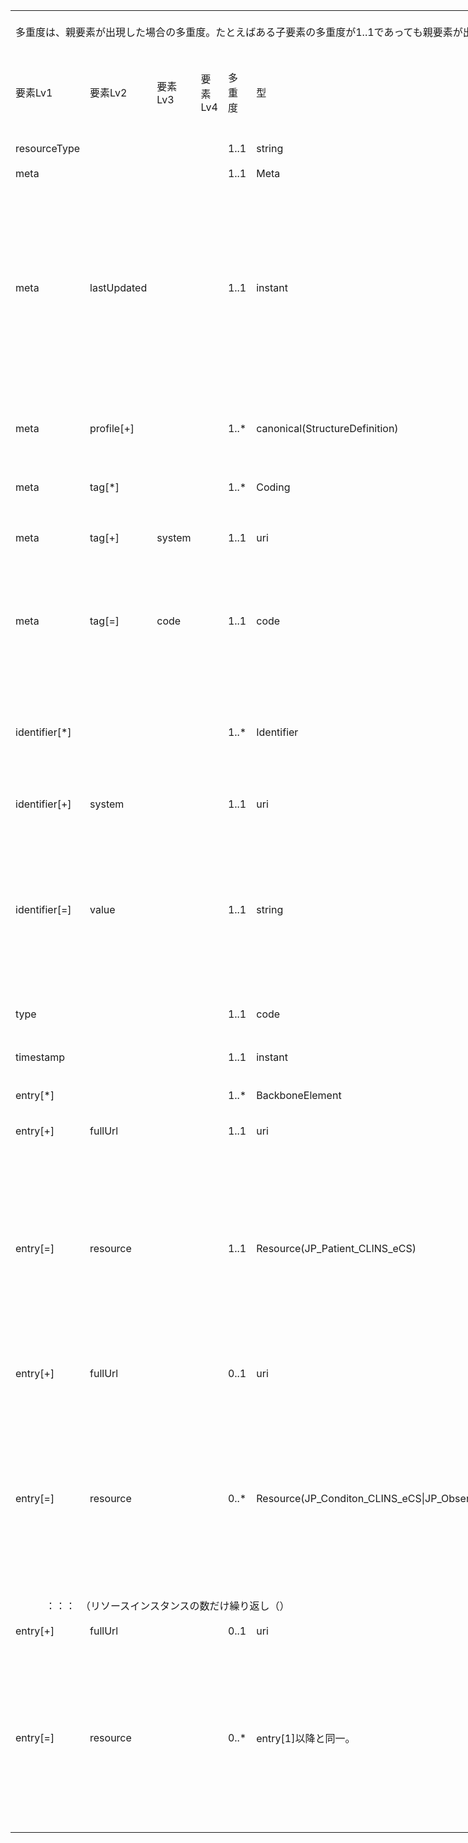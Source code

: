 <table border=0 cellpadding=0 cellspacing=0 width=1038 style='border-collapse:
 collapse;table-layout:fixed;width:778pt'>
 <col class=xl325 width=107 style='mso-width-source:userset;mso-width-alt:2925;
 width:80pt'>
 <col class=xl325 width=73 span=3 style='mso-width-source:userset;mso-width-alt:
 2011;width:55pt'>
 <col class=xl325 width=35 style='mso-width-source:userset;mso-width-alt:950;
 width:26pt'>
 <col class=xl325 width=87 style='mso-width-source:userset;mso-width-alt:2377;
 width:65pt'>
 <col class=xl325 width=359 style='mso-width-source:userset;mso-width-alt:9837;
 width:269pt'>
 <col class=xl325 width=36 style='mso-width-source:userset;mso-width-alt:987;
 width:27pt'>
 <col class=xl461 width=195 style='mso-width-source:userset;mso-width-alt:5339;
 width:146pt'>
 <tr height=68 style='mso-height-source:userset;height:51.0pt'>
  <td colspan=9 height=68 class=xl456 align=left width=1038 style='height:51.0pt;
  width:778pt'><a name="Print_Area"><ruby>多重度<span style='display:none'><rt>タジュウド
  </rt></span></ruby>は、<ruby>親<span style='display:none'><rt>オヤ </rt></span></ruby><ruby>要素<span
  style='display:none'><rt>ヨウソ </rt></span></ruby>が<ruby>出現<span
  style='display:none'><rt>シュツゲン </rt></span></ruby>した<ruby>場合<span
  style='display:none'><rt>バアイ </rt></span></ruby>の<ruby>多重度<span
  style='display:none'><rt>タジュウド </rt></span></ruby>。たとえばある<ruby>子要素<span
  style='display:none'><rt>コヨウソ </rt></span></ruby>の<ruby>多重度<span
  style='display:none'><rt>タジュウド </rt></span></ruby>が1..1であっても<ruby>親要素<span
  style='display:none'><rt>オヤヨウソ </rt></span></ruby>が<ruby>出現<span
  style='display:none'><rt>シュツゲン </rt></span></ruby>しない<ruby>場合<span
  style='display:none'><rt>バアイ </rt></span></ruby>にはその<ruby>子要素<span
  style='display:none'><rt>コヨウソ </rt></span></ruby>は<ruby>出現<span
  style='display:none'><rt>シュツゲン </rt></span></ruby>しない。<ruby>逆<span
  style='display:none'><rt>ギャク </rt></span></ruby>に<ruby>親要素<span
  style='display:none'><rt>オヤヨウソ </rt></span></ruby>が<ruby>出現<span
  style='display:none'><rt>シュツゲン </rt></span></ruby>する<ruby>場合<span
  style='display:none'><rt>バアイ </rt></span></ruby>には、この<ruby>子要素<span
  style='display:none'><rt>コヨウソ </rt></span></ruby>は<ruby>出現<span
  style='display:none'><rt>シュツゲン </rt></span></ruby>しなければならない。</a></td>
 </tr>
 <tr height=100 style='height:75.0pt'>
  <td height=100 class=xl68 width=107 style='height:75.0pt;border-top:none;
  width:80pt'>要素Lv1</td>
  <td class=xl315 width=73 style='border-top:none;border-left:none;width:55pt'>要素Lv2</td>
  <td class=xl315 width=73 style='border-top:none;border-left:none;width:55pt'>要素Lv3</td>
  <td class=xl315 width=73 style='border-top:none;border-left:none;width:55pt'>要素Lv4</td>
  <td class=xl316 width=35 style='border-top:none;border-left:none;width:26pt'>多重度</td>
  <td class=xl315 width=87 style='border-top:none;border-left:none;width:65pt'>型</td>
  <td class=xl315 width=359 style='border-top:none;border-left:none;width:269pt'>説明</td>
  <td class=xl315 width=36 style='border-top:none;border-left:none;width:27pt'><ruby>固定値<span
  style='display:none'><rt class=font7>コテイチ</rt></span></ruby> <br>
    <ruby>／<span style='display:none'><rt class=font7>レイジ</rt></span></ruby> <ruby>例<span
  style='display:none'><rt class=font7>ジ</rt></span></ruby> 示</td>
  <td class=xl317 width=195 style='border-top:none;border-left:none;width:146pt'><ruby>固定値<span
  style='display:none'><rt class=font7>コテイチ</rt></span></ruby> または<ruby>例示<span
  style='display:none'><rt class=font7>レイジ</rt></span></ruby></td>
 </tr>
 <tr height=40 style='height:30.0pt'>
  <td height=40 class=xl274 width=107 style='height:30.0pt;border-top:none;
  width:80pt'>resourceType</td>
  <td class=xl282 width=73 style='border-top:none;border-left:none;width:55pt'>　</td>
  <td class=xl282 width=73 style='border-top:none;border-left:none;width:55pt'>　</td>
  <td class=xl282 width=73 style='border-top:none;border-left:none;width:55pt'>　</td>
  <td class=xl318 width=35 style='border-top:none;border-left:none;width:26pt'>1..1</td>
  <td class=xl282 width=87 style='border-top:none;border-left:none;width:65pt'>string</td>
  <td class=xl319 width=359 style='border-top:none;border-left:none;width:269pt'>Bundleリソースであることを示す。</td>
  <td class=xl282 width=36 style='border-top:none;border-left:none;width:27pt'>固定値</td>
  <td class=xl320 width=195 style='border-top:none;border-left:none;width:146pt'>&quot;Bundle&quot;</td>
 </tr>
 <tr height=20 style='height:15.0pt'>
  <td height=20 class=xl274 width=107 style='height:15.0pt;border-top:none;
  width:80pt'>meta</td>
  <td class=xl282 width=73 style='border-top:none;border-left:none;width:55pt'>　</td>
  <td class=xl282 width=73 style='border-top:none;border-left:none;width:55pt'>　</td>
  <td class=xl282 width=73 style='border-top:none;border-left:none;width:55pt'>　</td>
  <td class=xl445 width=35 style='border-top:none;border-left:none;width:26pt'>1..1</td>
  <td class=xl282 width=87 style='border-top:none;border-left:none;width:65pt'>Meta</td>
  <td class=xl282 width=359 style='border-top:none;border-left:none;width:269pt'>　</td>
  <td class=xl282 width=36 style='border-top:none;border-left:none;width:27pt'>　</td>
  <td class=xl320 width=195 style='border-top:none;border-left:none;width:146pt'>　</td>
 </tr>
 <tr height=340 style='height:255.0pt'>
  <td height=340 class=xl274 width=107 style='height:255.0pt;border-top:none;
  width:80pt'>meta</td>
  <td class=xl282 width=73 style='border-top:none;border-left:none;width:55pt'>lastUpdated</td>
  <td class=xl282 width=73 style='border-top:none;border-left:none;width:55pt'>　</td>
  <td class=xl282 width=73 style='border-top:none;border-left:none;width:55pt'>　</td>
  <td class=xl445 width=35 style='border-top:none;border-left:none;width:26pt'>1..1</td>
  <td class=xl282 width=87 style='border-top:none;border-left:none;width:65pt'>instant</td>
  <td class=xl282 width=359 style='border-top:none;border-left:none;width:269pt'>最終更新日時。YYYY-MM-DDThh:mm:ss.sss+zz:zz<br>
   
  この要素は、このリソースのデータを取り込んで蓄積していたシステムが、このリソースになんらかの変更があった可能性があった日時を取得し、このデータを再取り込みする必要性の判断をするために使われる。<ruby>本要素<span
  style='display:none'><rt>ホンヨウソ </rt></span></ruby>に前回取り込んだ時点より後の日時が設定されている場合には、なんらかの変更があった可能性がある（変更がない場合もある）ものとして判断される。したがって、内容になんらかの変更があった場合、またはこのリソースのデータが初めて作成された場合には、その時点以降の日時（たとえば、このリソースのデータを作成した日時）を設定しなければならない。内容の変更がない場合でも、このリソースのデータが作り直された場合や単に複写された場合にその日時を設定しなおしてもよい。ただし、内容に変更がないのであれば、日時を変更しなくてもよい。また、この要素の変更とmeta.versionIdの変更とは、必ずしも連動しないことがある。</td>
  <td class=xl282 width=36 style='border-top:none;border-left:none;width:27pt'>例示</td>
  <td class=xl320 width=195 style='border-top:none;border-left:none;width:146pt'>&quot;2015-02-07T13:28:17.239+09:00&quot;</td>
 </tr>
 <tr height=100 style='height:75.0pt'>
  <td height=100 class=xl274 width=107 style='height:75.0pt;border-top:none;
  width:80pt'>meta</td>
  <td class=xl282 width=73 style='border-top:none;border-left:none;width:55pt'>profile[+]</td>
  <td class=xl282 width=73 style='border-top:none;border-left:none;width:55pt'>　</td>
  <td class=xl282 width=73 style='border-top:none;border-left:none;width:55pt'>　</td>
  <td class=xl445 width=35 style='border-top:none;border-left:none;width:26pt'>1..*</td>
  <td class=xl282 width=87 style='border-top:none;border-left:none;width:65pt'>canonical(StructureDefinition)</td>
  <td class=xl323 width=359 style='border-top:none;border-left:none;width:269pt'>準拠しているプロファイルを受信側に通知したい場合には、本文書のプロファイルを識別するURLを指定する。<br>
   
  http://jpfhir.jp/fhir/clins/StructureDefinition/JP_Bundle_CLINS　を設定する。<br>
    </td>
  <td class=xl282 width=36 style='border-top:none;border-left:none;width:27pt'>固定値</td>
  <td class=xl256 width=195 style='border-top:none;border-left:none;width:146pt'><a
  href="http://jpfhir.jp/fhir/clins/StructureDefinition/JP_Bundle_CLINS"
  target="_parent">http://jpfhir.jp/fhir/clins/StructureDefinition/JP_Bundle_CLINS</a></td>
 </tr>
 <tr height=60 style='height:45.0pt'>
  <td height=60 class=xl72 width=107 style='height:45.0pt;width:80pt'>meta</td>
  <td class=xl73 width=73 style='width:55pt'>tag[*]</td>
  <td class=xl73 width=73 style='width:55pt'>　</td>
  <td class=xl73 width=73 style='width:55pt'>　</td>
  <td class=xl313 width=35 style='width:26pt'>1..*</td>
  <td class=xl73 width=87 style='width:65pt'>Coding</td>
  <td class=xl88 width=359 style='width:269pt'>本リソースのメタデータ。<br>
    CLINSでのBundleリソースに含まれる６情報リソースカテゴリーをmeta.tag要素に記述する。</td>
  <td class=xl73 width=36 style='width:27pt'>　</td>
  <td class=xl294 width=195 style='width:146pt'>　</td>
 </tr>
 <tr height=84 style='height:63.0pt'>
  <td height=84 class=xl72 width=107 style='height:63.0pt;width:80pt'>meta</td>
  <td class=xl73 width=73 style='width:55pt'>tag[+]</td>
  <td class=xl73 width=73 style='width:55pt'>system</td>
  <td class=xl73 width=73 style='width:55pt'>　</td>
  <td class=xl313 width=35 style='width:26pt'>1..1</td>
  <td class=xl73 width=87 style='width:65pt'>uri</td>
  <td class=xl284 width=359 style='width:269pt'>固定値
  http://jpfhir.jp/fhir/clins/CodeSystem/BundleResourceType_CS　を設定する。</td>
  <td class=xl73 width=36 style='width:27pt'>固定値</td>
  <td class=xl85 width=195 style='width:146pt'><a
  href="http://jpfhir.jp/fhir/clins/CodeSystem/BundleResourceType_CS"
  target="_parent">http://jpfhir.jp/fhir/clins/CodeSystem/BundleResourceType_CS</a></td>
 </tr>
 <tr height=160 style='height:120.0pt'>
  <td height=160 class=xl72 width=107 style='height:120.0pt;width:80pt'>meta</td>
  <td class=xl73 width=73 style='width:55pt'>tag[=]</td>
  <td class=xl73 width=73 style='width:55pt'>code</td>
  <td class=xl73 width=73 style='width:55pt'>　</td>
  <td class=xl313 width=35 style='width:26pt'>1..1</td>
  <td class=xl73 width=87 style='width:65pt'>code</td>
  <td class=xl88 width=359 style='width:269pt'>Bundleリソースに含まれる６情報リソースカテゴリーのいずれかをhhttp://jpfhir.jp/fhir/clins/ValueSet/BundleResourceType_VSのValuseSetから設定する。<br>
   
  具体的には、&quot;AllergyIntolerance&quot;、&quot;Condition&quot;、&quot;Observation&quot;、&quot;MedicationRequest&quot;　のいずれかの値を設定する。<br>
    </td>
  <td class=xl73 width=36 style='width:27pt'><ruby>例<span style='display:none'><rt>レイジ
  </rt></span></ruby>示</td>
  <td class=xl294 width=195 style='width:146pt'>&quot;Observation&quot;</td>
 </tr>
 <tr height=175 style='page-break-before:always;mso-height-source:userset;
  height:131.0pt'>
  <td height=175 class=xl326 align=left width=107 style='height:131.0pt;
  border-top:none;width:80pt'>identifier[*]</td>
  <td class=xl96 width=73 style='border-top:none;border-left:none;width:55pt'>　</td>
  <td class=xl96 width=73 style='border-top:none;border-left:none;width:55pt'>　</td>
  <td class=xl96 width=73 style='border-top:none;border-left:none;width:55pt'>　</td>
  <td class=xl327 align=left width=35 style='border-top:none;border-left:none;
  width:26pt'>1..*</td>
  <td class=xl96 align=left width=87 style='border-top:none;border-left:none;
  width:65pt'>Identifier</td>
  <td class=xl96 align=left width=359 style='border-top:none;border-left:none;
  width:269pt'>この文書Bundleの<ruby>一意<span style='display:none'><rt>&#129351;</rt></span></ruby>の識別子。Bund<ruby>le<span
  style='display:none'><rt>ジュシｎ </rt></span></ruby><ruby>作<span
  style='display:none'><rt>レキ </rt></span></ruby><ruby>成時<span
  style='display:none'><rt>カンリ </rt></span></ruby><ruby>にシ<span
  style='display:none'><rt>バンゴウ </rt></span></ruby>ステムが設定する。<br>
   
  Bundleリソースのidentifier要素は、電子カルテ情報共有サービス側で保存される。送信側は、後続の送信においてこのidentifierを指定することで、<ruby>受信<span
  style='display:none'><rt>ジュシン </rt></span></ruby><ruby>側<span
  style='display:none'><rt>ガワ </rt></span></ruby>は過去に<ruby>受信<span
  style='display:none'><rt>ジュシン </rt></span></ruby>したBundleリソースを<ruby>特定<span
  style='display:none'><rt>トクテイ </rt></span></ruby>し、それに含まれていた全データについて削除、更新などの処理を行うためにこれを<ruby>使用<span
  style='display:none'><rt>シヨウ </rt></span></ruby>する。</td>
  <td class=xl96 width=36 style='border-top:none;border-left:none;width:27pt'>　</td>
  <td class=xl320 width=195 style='border-top:none;border-left:none;width:146pt'>　</td>
 </tr>
 <tr height=56 style='height:42.0pt'>
  <td height=56 class=xl326 align=left width=107 style='height:42.0pt;
  border-top:none;width:80pt'>identifier[+]</td>
  <td class=xl96 align=left width=73 style='border-top:none;border-left:none;
  width:55pt'>system</td>
  <td class=xl96 width=73 style='border-top:none;border-left:none;width:55pt'>　</td>
  <td class=xl96 width=73 style='border-top:none;border-left:none;width:55pt'>　</td>
  <td class=xl327 align=left width=35 style='border-top:none;border-left:none;
  width:26pt'>1..1</td>
  <td class=xl96 align=left width=87 style='border-top:none;border-left:none;
  width:65pt'>uri</td>
  <td class=xl96 align=left width=359 style='border-top:none;border-left:none;
  width:269pt'><ruby>固<span style='display:none'><rt>コテイチ </rt></span></ruby>定値　&quot;http://jpfhir.jp/fhir/clins/bundle-identifier&quot;を<ruby>設定<span
  style='display:none'><rt>セッテイ </rt></span></ruby>する。 </td>
  <td class=xl96 align=left width=36 style='border-top:none;border-left:none;
  width:27pt'>固定値</td>
  <td class=xl462 align=left width=195 style='border-top:none;border-left:none;
  width:146pt'>http://jpfhir.jp/fhir/clins/bundle-identifier</td>
 </tr>
 <tr height=281 style='mso-height-source:userset;height:211.0pt'>
  <td height=281 class=xl326 align=left width=107 style='height:211.0pt;
  border-top:none;width:80pt'>identifier[=]</td>
  <td class=xl96 align=left width=73 style='border-top:none;border-left:none;
  width:55pt'>value</td>
  <td class=xl96 width=73 style='border-top:none;border-left:none;width:55pt'>　</td>
  <td class=xl96 width=73 style='border-top:none;border-left:none;width:55pt'>　</td>
  <td class=xl327 align=left width=35 style='border-top:none;border-left:none;
  width:26pt'>1..1</td>
  <td class=xl96 align=left width=87 style='border-top:none;border-left:none;
  width:65pt'>string</td>
  <td class=xl96 align=left width=359 style='border-top:none;border-left:none;
  width:269pt'>以下に記載する[報告単位識別ID]　を設定する。<br>
    [報告単位識別ID]： 次の３つの文字列を半角ハット記号（^）で連結した文字列。<br>
    <font class="font47">【保険医療機関番号10桁】</font><font class="font10">：（内訳：都道府県番号２桁、点数表コード（医療機関区分）１桁、医療機関番号７桁）<br>
    </font><font class="font47">【被保険者個人識別子】</font><font class="font10">：　６情報送信仕様に記載の「6:被保険者個人識別子の格納」の仕様に従う。<br>
    </font><font class="font47">【報告単位データ一意識別ID：報告単位のデータを医療機関のシステムとして医療機関内で一意に識別できる粒度のID文字列】</font><font
  class="font10">：当該システムが当該患者データの中で一意性を保証できるよう生成した半角文字列（英大文字、数字、ハイフン記号のみ可）。最大128文字とすること。&quot;</font></td>
  <td class=xl96 align=left width=36 style='border-top:none;border-left:none;
  width:27pt'><ruby>例<span style='display:none'><rt>レイジ </rt></span></ruby>示</td>
  <td class=xl320 width=195 style='border-top:none;border-left:none;width:146pt'>&quot;1311234567-2020-00123456&quot;</td>
 </tr>
 <tr height=40 style='height:30.0pt'>
  <td height=40 class=xl326 align=left width=107 style='height:30.0pt;
  border-top:none;width:80pt'>type</td>
  <td class=xl96 width=73 style='border-top:none;border-left:none;width:55pt'>　</td>
  <td class=xl96 width=73 style='border-top:none;border-left:none;width:55pt'>　</td>
  <td class=xl96 width=73 style='border-top:none;border-left:none;width:55pt'>　</td>
  <td class=xl327 align=left width=35 style='border-top:none;border-left:none;
  width:26pt'>1..1</td>
  <td class=xl96 align=left width=87 style='border-top:none;border-left:none;
  width:65pt'>code</td>
  <td class=xl96 align=left width=359 style='border-top:none;border-left:none;
  width:269pt'>Bundleリソースのタイプ。<ruby>本<span style='display:none'><rt>ホン </rt></span></ruby><ruby>仕様<span
  style='display:none'><rt>シヨウ </rt></span></ruby>では&quot;collection&quot;<ruby>固定<span
  style='display:none'><rt>コテイ </rt></span></ruby>とする。</td>
  <td class=xl96 align=left width=36 style='border-top:none;border-left:none;
  width:27pt'>固定値</td>
  <td class=xl320 width=195 style='border-top:none;border-left:none;width:146pt'>&quot;collection&quot;</td>
 </tr>
 <tr height=83 style='mso-height-source:userset;height:62.0pt'>
  <td height=83 class=xl326 align=left width=107 style='height:62.0pt;
  border-top:none;width:80pt'>timestamp</td>
  <td class=xl96 width=73 style='border-top:none;border-left:none;width:55pt'>　</td>
  <td class=xl96 width=73 style='border-top:none;border-left:none;width:55pt'>　</td>
  <td class=xl96 width=73 style='border-top:none;border-left:none;width:55pt'>　</td>
  <td class=xl327 align=left width=35 style='border-top:none;border-left:none;
  width:26pt'>1..1</td>
  <td class=xl96 align=left width=87 style='border-top:none;border-left:none;
  width:65pt'>instant</td>
  <td class=xl96 align=left width=359 style='border-top:none;border-left:none;
  width:269pt'>このリソースを生成した日時。時刻の精度はミリ秒とし、タイムゾーンを含めること。</td>
  <td class=xl96 align=left width=36 style='border-top:none;border-left:none;
  width:27pt'>例示</td>
  <td class=xl320 width=195 style='border-top:none;border-left:none;width:146pt'>&quot;2021-02-01T13:28:17.239+09:00&quot;</td>
 </tr>
 <tr height=40 style='height:30.0pt'>
  <td height=40 class=xl326 align=left width=107 style='height:30.0pt;
  border-top:none;width:80pt'>entry[*]</td>
  <td class=xl96 width=73 style='border-top:none;border-left:none;width:55pt'>　</td>
  <td class=xl96 width=73 style='border-top:none;border-left:none;width:55pt'>　</td>
  <td class=xl96 width=73 style='border-top:none;border-left:none;width:55pt'>　</td>
  <td class=xl327 align=left width=35 style='border-top:none;border-left:none;
  width:26pt'>1..*</td>
  <td class=xl96 align=left width=87 style='border-top:none;border-left:none;
  width:65pt'>BackboneElement</td>
  <td class=xl96 align=left width=359 style='border-top:none;border-left:none;
  width:269pt'>Bundleに含まれる全リソースエントリを<ruby>格納<span style='display:none'><rt>カクノウ
  </rt></span></ruby>する。</td>
  <td class=xl96 width=36 style='border-top:none;border-left:none;width:27pt'>　</td>
  <td class=xl320 width=195 style='border-top:none;border-left:none;width:146pt'>　</td>
 </tr>
 <tr height=75 style='mso-height-source:userset;height:56.0pt'>
  <td height=75 class=xl326 align=left width=107 style='height:56.0pt;
  border-top:none;width:80pt'>entry[+]</td>
  <td class=xl96 align=left width=73 style='border-top:none;border-left:none;
  width:55pt'>fullUrl</td>
  <td class=xl96 width=73 style='border-top:none;border-left:none;width:55pt'>　</td>
  <td class=xl96 width=73 style='border-top:none;border-left:none;width:55pt'>　</td>
  <td class=xl327 align=left width=35 style='border-top:none;border-left:none;
  width:26pt'>1..1</td>
  <td class=xl96 align=left width=87 style='border-top:none;border-left:none;
  width:65pt'>uri</td>
  <td class=xl96 align=left width=359 style='border-top:none;border-left:none;
  width:269pt'>エントリリスト内の<ruby>各<span style='display:none'><rt>カクコジン サイショ
  ヒツオユヒッス ヒッス<span style='mso-spacerun:yes'>  </span></rt></span></ruby>リソースを一意に識別するためのUUID。</td>
  <td class=xl96 align=left width=36 style='border-top:none;border-left:none;
  width:27pt'>例示</td>
  <td class=xl320 width=195 style='border-top:none;border-left:none;width:146pt'>&quot;urn:uuid:179f9f7f-e546-04c2-6888-a9e0b24e5720&quot;</td>
 </tr>
 <tr height=300 style='page-break-before:always;height:225.0pt'>
  <td height=300 class=xl326 align=left width=107 style='height:225.0pt;
  border-top:none;width:80pt'>entry[=]</td>
  <td class=xl96 align=left width=73 style='border-top:none;border-left:none;
  width:55pt'>resource</td>
  <td class=xl96 width=73 style='border-top:none;border-left:none;width:55pt'>　</td>
  <td class=xl96 width=73 style='border-top:none;border-left:none;width:55pt'>　</td>
  <td class=xl327 align=left width=35 style='border-top:none;border-left:none;
  width:26pt'>1..1</td>
  <td class=xl96 align=left width=87 style='border-top:none;border-left:none;
  width:65pt'>Resource(JP_Patient_CLINS_eCS)</td>
  <td class=xl96 align=left width=359 style='border-top:none;border-left:none;
  width:269pt'>JP_Patient_CLINS_eCS profileに準拠したPatient<ruby>リソ<span
  style='display:none'><rt>ジュンキョ </rt></span></ruby>ース。最初のリソースentryはJP_Patient_CLINS_eCS
  profileに準拠したPatientリソースであることが必須。</td>
  <td class=xl96 align=left width=36 style='border-top:none;border-left:none;
  width:27pt'>例示</td>
  <td class=xl320 width=195 style='border-top:none;border-left:none;width:146pt'>{<br>
    <span style='mso-spacerun:yes'>        </span>&quot;resourceType&quot;:
  &quot;Patient&quot;,<br>
    <span style='mso-spacerun:yes'>        </span>&quot;id&quot;:
  &quot;InlineExample-Patient-standard&quot;,<br>
    <span style='mso-spacerun:yes'>        </span>&quot;meta&quot;: {<br>
    <span style='mso-spacerun:yes'>          </span>&quot;profile&quot;:
  [<br>
    <span style='mso-spacerun:yes'>           
  </span>&quot;http://jpfhir.jp/fhir/clins/StructureDefinition/JP_Patient_eCS&quot;<br>
    <span style='mso-spacerun:yes'>          </span>]<br>
    <span style='mso-spacerun:yes'>        </span>}, <br>
    <ruby>&lt;以<span style='display:none'><rt>イコウ </rt></span></ruby><ruby>降省<span
  style='display:none'><rt>ショウリャク </rt></span></ruby>略&gt;</td>
 </tr>
 <tr height=100 style='height:75.0pt'>
  <td height=100 class=xl326 align=left width=107 style='height:75.0pt;
  border-top:none;width:80pt'>entry[+]</td>
  <td class=xl96 align=left width=73 style='border-top:none;border-left:none;
  width:55pt'>fullUrl</td>
  <td class=xl96 width=73 style='border-top:none;border-left:none;width:55pt'>　</td>
  <td class=xl96 width=73 style='border-top:none;border-left:none;width:55pt'>　</td>
  <td class=xl96 align=left width=35 style='border-top:none;border-left:none;
  width:26pt'>0..1</td>
  <td class=xl96 align=left width=87 style='border-top:none;border-left:none;
  width:65pt'>uri</td>
  <td class=xl96 align=left width=359 style='border-top:none;border-left:none;
  width:269pt'>エントリリスト内の<ruby>各<span style='display:none'><rt>カクコジン </rt></span></ruby>リソースを一意に識別するためのUUID。すでに<ruby>送信<span
  style='display:none'><rt>ソウシン </rt></span></ruby><ruby>済<span
  style='display:none'><rt>ズミ </rt></span></ruby>みのBundleリソースを<ruby>削除<span
  style='display:none'><rt>サクジョ </rt></span></ruby>するためにこのBundleリソースを<ruby>送信<span
  style='display:none'><rt>ソウシン </rt></span></ruby>する<ruby>場合<span
  style='display:none'><rt>バアイ </rt></span></ruby>には、<ruby>最初<span
  style='display:none'><rt>サイショ </rt></span></ruby>のentry(Patientリソース）だけを<ruby>設定<span
  style='display:none'><rt>セッテイ </rt></span></ruby>し、これ<ruby>以降<span
  style='display:none'><rt>イコウ </rt></span></ruby>のリソースは<ruby>不要<span
  style='display:none'><rt>フヨウ </rt></span></ruby>である。</td>
  <td class=xl96 align=left width=36 style='border-top:none;border-left:none;
  width:27pt'>例示</td>
  <td class=xl320 width=195 style='border-top:none;border-left:none;width:146pt'>&quot;urn:uuid:179f9f7f-e546-04c2-6888-a9e0b24e5720&quot;</td>
 </tr>
 <tr height=300 style='height:225.0pt'>
  <td height=300 class=xl326 align=left width=107 style='height:225.0pt;
  border-top:none;width:80pt'>entry[=]</td>
  <td class=xl96 align=left width=73 style='border-top:none;border-left:none;
  width:55pt'>resource</td>
  <td class=xl96 width=73 style='border-top:none;border-left:none;width:55pt'>　</td>
  <td class=xl96 width=73 style='border-top:none;border-left:none;width:55pt'>　</td>
  <td class=xl96 align=left width=35 style='border-top:none;border-left:none;
  width:26pt'>0..*</td>
  <td class=xl96 align=left width=87 style='border-top:none;border-left:none;
  width:65pt'>Resource(JP_Conditon_CLINS_eCS|JP_Observation_LabResult_CLINS_eCS|JP_MedicationRequest_CLINS_eCS|JP_AllergyIntorellance_CLINS_eCS)</td>
  <td class=xl96 align=left width=359 style='border-top:none;border-left:none;
  width:269pt'>このBundleリソースが格納するリソースのprofileに準拠したリソース。検体検査結果、傷病、アレルギー・薬剤禁忌、処方のいずれか。ただし、処方は６情報送信においては送信対象となっていない。</td>
  <td class=xl96 align=left width=36 style='border-top:none;border-left:none;
  width:27pt'>例示</td>
  <td class=xl320 width=195 style='border-top:none;border-left:none;width:146pt'>{<br>
    <span style='mso-spacerun:yes'>        </span>&quot;resourceType&quot;:
  &quot;Observation&quot;,<br>
    <span style='mso-spacerun:yes'>        </span>&quot;id&quot;:
  &quot;InlineExample-Patient-standard&quot;,<br>
    <span style='mso-spacerun:yes'>        </span>&quot;meta&quot;: {<br>
    <span style='mso-spacerun:yes'>          </span>&quot;profile&quot;:
  [<br>
    <span style='mso-spacerun:yes'>           
  </span>&quot;http://jpfhir.jp/fhir/clins/StructureDefinition/JP_Observation_LabResult_CLINS_eCS&quot;<br>
    <span style='mso-spacerun:yes'>    </span><ruby><span
  style='mso-spacerun:yes'>  </span><span style='display:none'><rt>イコウ </rt></span></ruby><ruby><span
  style='mso-spacerun:yes'>  </span><span style='display:none'><rt>ショウリャク </rt></span></ruby><span
  style='mso-spacerun:yes'>  </span>]<br>
    <span style='mso-spacerun:yes'>        </span>}, <br>
    &lt;以降省略&gt;</td>
 </tr>
 <tr height=43 style='mso-height-source:userset;height:32.0pt'>
  <td colspan=9 height=43 class=xl457 width=1038 style='border-right:1.0pt solid black;
  height:32.0pt;width:778pt'>　　　：：：　（<ruby>リ<span style='display:none'><rt>クリカエシ
  </rt></span></ruby>ソースインスタンスの数だけ繰り<ruby>返<span style='display:none'><rt>カズ </rt></span></ruby>し（）</td>
 </tr>
 <tr height=40 style='height:30.0pt'>
  <td height=40 class=xl326 align=left width=107 style='height:30.0pt;
  border-top:none;width:80pt'>entry[+]</td>
  <td class=xl96 align=left width=73 style='border-top:none;border-left:none;
  width:55pt'>fullUrl</td>
  <td class=xl96 width=73 style='border-top:none;border-left:none;width:55pt'>　</td>
  <td class=xl96 width=73 style='border-top:none;border-left:none;width:55pt'>　</td>
  <td class=xl96 align=left width=35 style='border-top:none;border-left:none;
  width:26pt'>0..1</td>
  <td class=xl96 align=left width=87 style='border-top:none;border-left:none;
  width:65pt'>uri</td>
  <td class=xl96 align=left width=359 style='border-top:none;border-left:none;
  width:269pt'>エントリリスト内の<ruby>各<span style='display:none'><rt>カクコジン </rt></span></ruby>リソースを一意に識別するためのUUID。</td>
  <td class=xl96 align=left width=36 style='border-top:none;border-left:none;
  width:27pt'>例示</td>
  <td class=xl320 width=195 style='border-top:none;border-left:none;width:146pt'>&quot;urn:uuid:3e6a0ba2-d781-4fd7-9de6-e077b690daed&quot;</td>
 </tr>
 <tr height=301 style='page-break-before:always;height:226.0pt'>
  <td height=301 class=xl460 align=left width=107 style='height:226.0pt;
  border-top:none;width:80pt'>entry[=]</td>
  <td class=xl101 align=left width=73 style='border-top:none;border-left:none;
  width:55pt'>resource</td>
  <td class=xl101 width=73 style='border-top:none;border-left:none;width:55pt'>　</td>
  <td class=xl101 width=73 style='border-top:none;border-left:none;width:55pt'>　</td>
  <td class=xl101 align=left width=35 style='border-top:none;border-left:none;
  width:26pt'>0..*</td>
  <td class=xl101 align=left width=87 style='border-top:none;border-left:none;
  width:65pt'>entry[1]<ruby>以降<span style='display:none'><rt>イコウ </rt></span></ruby>と<ruby>同一<span
  style='display:none'><rt>ドウイツ </rt></span></ruby>。</td>
  <td class=xl101 align=left width=359 style='border-top:none;border-left:none;
  width:269pt'><ruby>上記<span style='display:none'><rt>ジョウキ </rt></span></ruby>と<ruby>同<span
  style='display:none'><rt>オナジ </rt></span></ruby>じ。ただし、<ruby>同一<span
  style='display:none'><rt>ドウイツ </rt></span></ruby>のBundleリソースに<ruby>格納<span
  style='display:none'><rt>カクノウ </rt></span></ruby>されるすべてのentryは、<ruby>同一<span
  style='display:none'><rt>ドウイツ </rt></span></ruby>のリソース<ruby>種別<span
  style='display:none'><rt>シュベツ </rt></span></ruby>、<ruby>同一<span
  style='display:none'><rt>ドウイツ </rt></span></ruby>のプロファイルに<ruby>準拠<span
  style='display:none'><rt>ジュンキョ </rt></span></ruby>していなければならない。</td>
  <td class=xl101 align=left width=36 style='border-top:none;border-left:none;
  width:27pt'>例示</td>
  <td class=xl330 width=195 style='border-top:none;border-left:none;width:146pt'>{<br>
    <span style='mso-spacerun:yes'>        </span>&quot;resourceType&quot;:
  &quot;Observation&quot;,<br>
    <span style='mso-spacerun:yes'>        </span>&quot;id&quot;:
  &quot;InlineExample-Patient-standard&quot;,<br>
    <span style='mso-spacerun:yes'>        </span>&quot;meta&quot;: {<br>
    <span style='mso-spacerun:yes'>          </span>&quot;profile&quot;:
  [<br>
    <span style='mso-spacerun:yes'>           
  </span>&quot;http://jpfhir.jp/fhir/clins/StructureDefinition/JP_Observation_LabResult_CLINS_eCS&quot;<br>
    <span style='mso-spacerun:yes'>    </span><ruby><span
  style='mso-spacerun:yes'>  </span><span style='display:none'><rt>イコウ </rt></span></ruby><ruby><span
  style='mso-spacerun:yes'>  </span><span style='display:none'><rt>ショウリャク </rt></span></ruby><span
  style='mso-spacerun:yes'>  </span>]<br>
    <span style='mso-spacerun:yes'>        </span>}, <br>
    &lt;以降省略&gt;</td>
 </tr>

</table>
